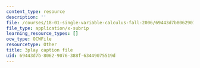 ```yaml
---
content_type: resource
description: ''
file: /courses/18-01-single-variable-calculus-fall-2006/69443d7b80629076388f63449075519d_R9a_NHXrBcg.srt
file_type: application/x-subrip
learning_resource_types: []
ocw_type: OCWFile
resourcetype: Other
title: 3play caption file
uid: 69443d7b-8062-9076-388f-63449075519d
---
```


